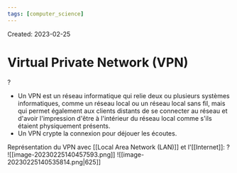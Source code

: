```yaml
---
tags: [computer_science] 
---
```

Created: 2023-02-25

# Virtual Private Network (VPN)
?
- Un VPN est un réseau informatique qui relie deux ou plusieurs systèmes informatiques, comme un réseau local ou un réseau local sans fil, mais qui permet également aux clients distants de se connecter au réseau et d'avoir l'impression d'être à l'intérieur du réseau local comme s'ils étaient physiquement présents.
- Un VPN crypte la connexion pour déjouer les écoutes.
<!--SR:!2023-12-03,167,250-->

Représentation du VPN avec [[Local Area Network (LAN)]] et l'[[Internet]]:
?
![[image-20230225140457593.png]]
![[image-20230225140535814.png|625]]
<!--SR:!2024-04-05,238,250-->


